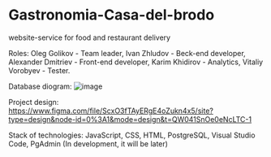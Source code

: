 # Gastronomia-Casa-del-brodo
website-service for food and restaurant delivery

Roles: Oleg Golikov - Team leader, Ivan Zhludov - Beck-end developer, Alexander Dmitriev - Front-end developer, Karim Khidirov - Analytics, Vitaliy Vorobyev - Tester.

Database diogram:
![image](https://github.com/Sponk1/Gastronomia-Casa-del-brodo/assets/99675158/7fde3399-3954-4a41-8162-b87cf108cd37)

Project design: 
https://www.figma.com/file/ScxO3fTAyERgE4oZukn4x5/site?type=design&node-id=0%3A1&mode=design&t=QW041SnOe0eNcLTC-1

Stack of technologies: JavaScript, CSS, HTML, PostgreSQL, Visual Studio Code, PgAdmin (In development, it will be later)

